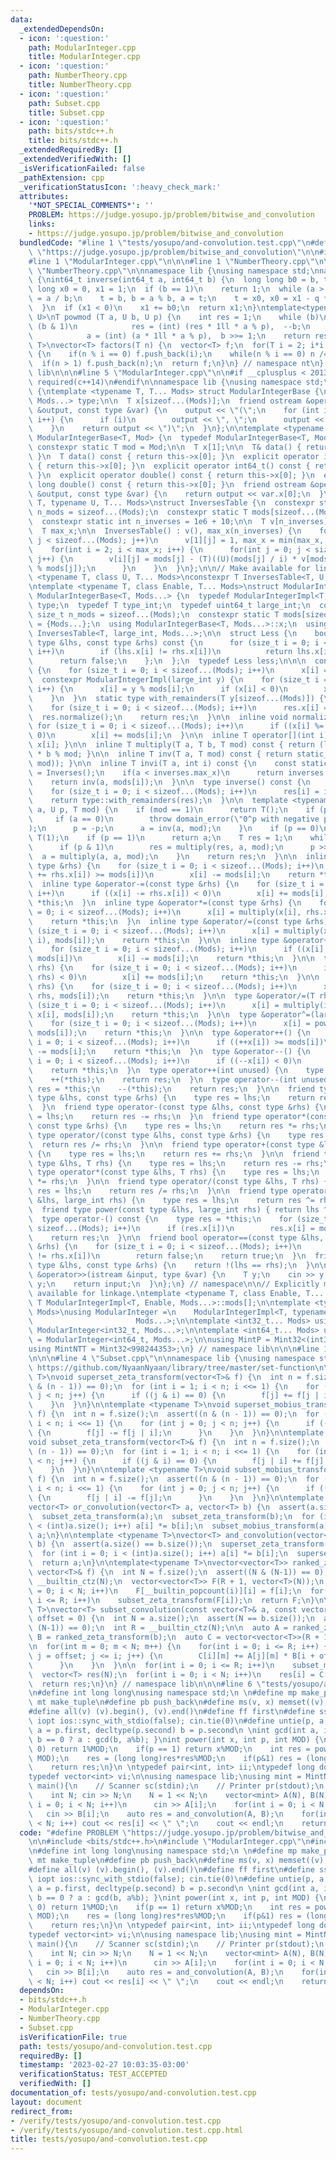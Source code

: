 ```yaml
---
data:
  _extendedDependsOn:
  - icon: ':question:'
    path: ModularInteger.cpp
    title: ModularInteger.cpp
  - icon: ':question:'
    path: NumberTheory.cpp
    title: NumberTheory.cpp
  - icon: ':question:'
    path: Subset.cpp
    title: Subset.cpp
  - icon: ':question:'
    path: bits/stdc++.h
    title: bits/stdc++.h
  _extendedRequiredBy: []
  _extendedVerifiedWith: []
  _isVerificationFailed: false
  _pathExtension: cpp
  _verificationStatusIcon: ':heavy_check_mark:'
  attributes:
    '*NOT_SPECIAL_COMMENTS*': ''
    PROBLEM: https://judge.yosupo.jp/problem/bitwise_and_convolution
    links:
    - https://judge.yosupo.jp/problem/bitwise_and_convolution
  bundledCode: "#line 1 \"tests/yosupo/and-convolution.test.cpp\"\n#define PROBLEM\
    \ \"https://judge.yosupo.jp/problem/bitwise_and_convolution\"\n\n#include <bits/stdc++.h>\n\
    #line 1 \"ModularInteger.cpp\"\n\n\n#line 1 \"NumberTheory.cpp\"\n\n\n#line 4\
    \ \"NumberTheory.cpp\"\n\nnamespace lib {\nusing namespace std;\nnamespace nt\
    \ {\nint64_t inverse(int64_t a, int64_t b) {\n  long long b0 = b, t, q;\n  long\
    \ long x0 = 0, x1 = 1;\n  if (b == 1)\n    return 1;\n  while (a > 1) {\n    q\
    \ = a / b;\n    t = b, b = a % b, a = t;\n    t = x0, x0 = x1 - q * x0, x1 = t;\n\
    \  }\n  if (x1 < 0)\n    x1 += b0;\n  return x1;\n}\ntemplate<typename T, typename\
    \ U>\nT powmod (T a, U b, U p) {\n    int res = 1;\n    while (b)\n        if\
    \ (b & 1)\n            res = (int) (res * 1ll * a % p),  --b;\n        else\n\
    \            a = (int) (a * 1ll * a % p),  b >>= 1;\n    return res;\n}\ntemplate<typename\
    \ T>\nvector<T> factors(T n) {\n  vector<T> f;\n  for(T i = 2; i*i <= n; i++)\
    \ {\n    if(n % i == 0) f.push_back(i);\n    while(n % i == 0) n /= i;\n  }\n\
    \  if(n > 1) f.push_back(n);\n  return f;\n}\n} // namespace nt\n} // namespace\
    \ lib\n\n\n#line 5 \"ModularInteger.cpp\"\n\n#if __cplusplus < 201300\n#error\
    \ required(c++14)\n#endif\n\nnamespace lib {\nusing namespace std;\nnamespace\
    \ {\ntemplate <typename T, T... Mods> struct ModularIntegerBase {\n  typedef ModularIntegerBase<T,\
    \ Mods...> type;\n\n  T x[sizeof...(Mods)];\n  friend ostream &operator<<(ostream\
    \ &output, const type &var) {\n    output << \"(\";\n    for (int i = 0; i < sizeof...(Mods);\
    \ i++) {\n      if (i)\n        output << \", \";\n      output << var.x[i];\n\
    \    }\n    return output << \")\";\n  }\n};\n\ntemplate <typename T, T Mod> struct\
    \ ModularIntegerBase<T, Mod> {\n  typedef ModularIntegerBase<T, Mod> type;\n \
    \ constexpr static T mod = Mod;\n\n  T x[1];\n\n  T& data() { return this->x[0];\
    \ }\n  T data() const { return this->x[0]; }\n  explicit operator int() const\
    \ { return this->x[0]; }\n  explicit operator int64_t() const { return this->x[0];\
    \ }\n  explicit operator double() const { return this->x[0]; }\n  explicit operator\
    \ long double() const { return this->x[0]; }\n  friend ostream &operator<<(ostream\
    \ &output, const type &var) {\n    return output << var.x[0];\n  }\n};\n\ntemplate<typename\
    \ T, typename U, T... Mods>\nstruct InversesTable {\n  constexpr static size_t\
    \ n_mods = sizeof...(Mods);\n  constexpr static T mods[sizeof...(Mods)] = {Mods...};\n\
    \  constexpr static int n_inverses = 1e6 + 10;\n\n  T v[n_inverses][n_mods];\n\
    \  T max_x;\n\n  InversesTable() : v(), max_x(n_inverses) {\n    for(int j = 0;\
    \ j < sizeof...(Mods); j++)\n      v[1][j] = 1, max_x = min(max_x, mods[j]);\n\
    \    for(int i = 2; i < max_x; i++) {\n      for(int j = 0; j < sizeof...(Mods);\
    \ j++) {\n        v[i][j] = mods[j] - (T)((U)(mods[j] / i) * v[mods[j] % i][j]\
    \ % mods[j]);\n      }\n    }\n  }\n};\n\n// Make available for linkage.\ntemplate\
    \ <typename T, class U, T... Mods>\nconstexpr T InversesTable<T, U, Mods...>::mods[];\n\
    \ntemplate <typename T, class Enable, T... Mods>\nstruct ModularIntegerImpl :\
    \ ModularIntegerBase<T, Mods...> {\n  typedef ModularIntegerImpl<T, Enable, Mods...>\
    \ type;\n  typedef T type_int;\n  typedef uint64_t large_int;\n  constexpr static\
    \ size_t n_mods = sizeof...(Mods);\n  constexpr static T mods[sizeof...(Mods)]\
    \ = {Mods...};\n  using ModularIntegerBase<T, Mods...>::x;\n  using Inverses =\
    \ InversesTable<T, large_int, Mods...>;\n\n  struct Less {\n    bool operator()(const\
    \ type &lhs, const type &rhs) const {\n      for (size_t i = 0; i < sizeof...(Mods);\
    \ i++)\n        if (lhs.x[i] != rhs.x[i])\n          return lhs.x[i] < rhs.x[i];\n\
    \      return false;\n    };\n  };\n  typedef Less less;\n\n\n  constexpr ModularIntegerImpl()\
    \ {\n    for (size_t i = 0; i < sizeof...(Mods); i++)\n      x[i] = T();\n  }\n\
    \  constexpr ModularIntegerImpl(large_int y) {\n    for (size_t i = 0; i < sizeof...(Mods);\
    \ i++) {\n      x[i] = y % mods[i];\n      if (x[i] < 0)\n        x[i] += mods[i];\n\
    \    }\n  }\n  static type with_remainders(T y[sizeof...(Mods)]) {\n    type res;\n\
    \    for (size_t i = 0; i < sizeof...(Mods); i++)\n      res.x[i] = y[i];\n  \
    \  res.normalize();\n    return res;\n  }\n\n  inline void normalize() {\n   \
    \ for (size_t i = 0; i < sizeof...(Mods); i++)\n      if ((x[i] %= mods[i]) <\
    \ 0)\n        x[i] += mods[i];\n  }\n\n  inline T operator[](int i) const { return\
    \ x[i]; }\n\n  inline T multiply(T a, T b, T mod) const { return (large_int)a\
    \ * b % mod; }\n\n  inline T inv(T a, T mod) const { return static_cast<T>(nt::inverse(a,\
    \ mod)); }\n\n  inline T invi(T a, int i) const {\n    const static Inverses inverses\
    \ = Inverses();\n    if(a < inverses.max_x)\n      return inverses.v[a][i];\n\
    \    return inv(a, mods[i]);\n  }\n\n  type inverse() const {\n    T res[sizeof...(Mods)];\n\
    \    for (size_t i = 0; i < sizeof...(Mods); i++)\n      res[i] = invi(x[i], i);\n\
    \    return type::with_remainders(res);\n  }\n\n  template <typename U> T power_(T\
    \ a, U p, T mod) {\n    if (mod == 1)\n      return T();\n    if (p < 0) {\n \
    \     if (a == 0)\n        throw domain_error(\"0^p with negative p is invalid\"\
    );\n      p = -p;\n      a = inv(a, mod);\n    }\n    if (p == 0)\n      return\
    \ T(1);\n    if (p == 1)\n      return a;\n    T res = 1;\n    while (p > 0) {\n\
    \      if (p & 1)\n        res = multiply(res, a, mod);\n      p >>= 1;\n    \
    \  a = multiply(a, a, mod);\n    }\n    return res;\n  }\n\n  inline type &operator+=(const\
    \ type &rhs) {\n    for (size_t i = 0; i < sizeof...(Mods); i++)\n      if ((x[i]\
    \ += rhs.x[i]) >= mods[i])\n        x[i] -= mods[i];\n    return *this;\n  }\n\
    \  inline type &operator-=(const type &rhs) {\n    for (size_t i = 0; i < sizeof...(Mods);\
    \ i++)\n      if ((x[i] -= rhs.x[i]) < 0)\n        x[i] += mods[i];\n    return\
    \ *this;\n  }\n  inline type &operator*=(const type &rhs) {\n    for (size_t i\
    \ = 0; i < sizeof...(Mods); i++)\n      x[i] = multiply(x[i], rhs.x[i], mods[i]);\n\
    \    return *this;\n  }\n  inline type &operator/=(const type &rhs) {\n    for\
    \ (size_t i = 0; i < sizeof...(Mods); i++)\n      x[i] = multiply(x[i], invi(rhs.x[i],\
    \ i), mods[i]);\n    return *this;\n  }\n\n  inline type &operator+=(T rhs) {\n\
    \    for (size_t i = 0; i < sizeof...(Mods); i++)\n      if ((x[i] += rhs) >=\
    \ mods[i])\n        x[i] -= mods[i];\n    return *this;\n  }\n\n  type &operator-=(T\
    \ rhs) {\n    for (size_t i = 0; i < sizeof...(Mods); i++)\n      if ((x[i] -=\
    \ rhs) < 0)\n        x[i] += mods[i];\n    return *this;\n  }\n\n  type &operator*=(T\
    \ rhs) {\n    for (size_t i = 0; i < sizeof...(Mods); i++)\n      x[i] = multiply(x[i],\
    \ rhs, mods[i]);\n    return *this;\n  }\n\n  type &operator/=(T rhs) {\n    for\
    \ (size_t i = 0; i < sizeof...(Mods); i++)\n      x[i] = multiply(invi(rhs, i),\
    \ x[i], mods[i]);\n    return *this;\n  }\n\n  type &operator^=(large_int p) {\n\
    \    for (size_t i = 0; i < sizeof...(Mods); i++)\n      x[i] = power_(x[i], p,\
    \ mods[i]);\n    return *this;\n  }\n\n  type &operator++() {\n    for (size_t\
    \ i = 0; i < sizeof...(Mods); i++)\n      if ((++x[i]) >= mods[i])\n        x[i]\
    \ -= mods[i];\n    return *this;\n  }\n  type &operator--() {\n    for (size_t\
    \ i = 0; i < sizeof...(Mods); i++)\n      if ((--x[i]) < 0)\n        x[i] += mods[i];\n\
    \    return *this;\n  }\n  type operator++(int unused) {\n    type res = *this;\n\
    \    ++(*this);\n    return res;\n  }\n  type operator--(int unused) {\n    type\
    \ res = *this;\n    --(*this);\n    return res;\n  }\n\n  friend type operator+(const\
    \ type &lhs, const type &rhs) {\n    type res = lhs;\n    return res += rhs;\n\
    \  }\n  friend type operator-(const type &lhs, const type &rhs) {\n    type res\
    \ = lhs;\n    return res -= rhs;\n  }\n  friend type operator*(const type &lhs,\
    \ const type &rhs) {\n    type res = lhs;\n    return res *= rhs;\n  }\n  friend\
    \ type operator/(const type &lhs, const type &rhs) {\n    type res = lhs;\n  \
    \  return res /= rhs;\n  }\n\n  friend type operator+(const type &lhs, T rhs)\
    \ {\n    type res = lhs;\n    return res += rhs;\n  }\n\n  friend type operator-(const\
    \ type &lhs, T rhs) {\n    type res = lhs;\n    return res -= rhs;\n  }\n\n  friend\
    \ type operator*(const type &lhs, T rhs) {\n    type res = lhs;\n    return res\
    \ *= rhs;\n  }\n\n  friend type operator/(const type &lhs, T rhs) {\n    type\
    \ res = lhs;\n    return res /= rhs;\n  }\n\n  friend type operator^(const type\
    \ &lhs, large_int rhs) {\n    type res = lhs;\n    return res ^= rhs;\n  }\n\n\
    \  friend type power(const type &lhs, large_int rhs) { return lhs ^ rhs; }\n\n\
    \  type operator-() const {\n    type res = *this;\n    for (size_t i = 0; i <\
    \ sizeof...(Mods); i++)\n      if (res.x[i])\n        res.x[i] = mods[i] - res.x[i];\n\
    \    return res;\n  }\n\n  friend bool operator==(const type &lhs, const type\
    \ &rhs) {\n    for (size_t i = 0; i < sizeof...(Mods); i++)\n      if (lhs.x[i]\
    \ != rhs.x[i])\n        return false;\n    return true;\n  }\n  friend bool operator!=(const\
    \ type &lhs, const type &rhs) {\n    return !(lhs == rhs);\n  }\n\n  friend istream\
    \ &operator>>(istream &input, type &var) {\n    T y;\n    cin >> y;\n    var =\
    \ y;\n    return input;\n  }\n};\n} // namespace\n\n// Explicitly make constexpr\
    \ available for linkage.\ntemplate <typename T, class Enable, T... Mods>\nconstexpr\
    \ T ModularIntegerImpl<T, Enable, Mods...>::mods[];\n\ntemplate <typename T, T...\
    \ Mods>\nusing ModularInteger =\n    ModularIntegerImpl<T, typename enable_if<is_integral<T>::value>::type,\n\
    \                       Mods...>;\n\ntemplate <int32_t... Mods> using Mint32 =\
    \ ModularInteger<int32_t, Mods...>;\n\ntemplate <int64_t... Mods> using Mint64\
    \ = ModularInteger<int64_t, Mods...>;\n\nusing MintP = Mint32<(int32_t)1e9+7>;\n\
    using MintNTT = Mint32<998244353>;\n} // namespace lib\n\n\n#line 1 \"Subset.cpp\"\
    \n\n\n#line 4 \"Subset.cpp\"\n\nnamespace lib {\nusing namespace std;\n// Source:\
    \ https://github.com/NyaanNyaan/library/tree/master/set-function\n\ntemplate <typename\
    \ T>\nvoid superset_zeta_transform(vector<T>& f) {\n  int n = f.size();\n  assert((n\
    \ & (n - 1)) == 0);\n  for (int i = 1; i < n; i <<= 1) {\n    for (int j = 0;\
    \ j < n; j++) {\n      if ((j & i) == 0) {\n        f[j] += f[j | i];\n      }\n\
    \    }\n  }\n}\n\ntemplate <typename T>\nvoid superset_mobius_transform(vector<T>&\
    \ f) {\n  int n = f.size();\n  assert((n & (n - 1)) == 0);\n  for (int i = 1;\
    \ i < n; i <<= 1) {\n    for (int j = 0; j < n; j++) {\n      if ((j & i) == 0)\
    \ {\n        f[j] -= f[j | i];\n      }\n    }\n  }\n}\n\ntemplate <typename T>\n\
    void subset_zeta_transform(vector<T>& f) {\n  int n = f.size();\n  assert((n &\
    \ (n - 1)) == 0);\n  for (int i = 1; i < n; i <<= 1) {\n    for (int j = 0; j\
    \ < n; j++) {\n      if ((j & i) == 0) {\n        f[j | i] += f[j];\n      }\n\
    \    }\n  }\n}\n\ntemplate <typename T>\nvoid subset_mobius_transform(vector<T>&\
    \ f) {\n  int n = f.size();\n  assert((n & (n - 1)) == 0);\n  for (int i = 1;\
    \ i < n; i <<= 1) {\n    for (int j = 0; j < n; j++) {\n      if ((j & i) == 0)\
    \ {\n        f[j | i] -= f[j];\n      }\n    }\n  }\n}\n\ntemplate <typename T>\n\
    vector<T> or_convolution(vector<T> a, vector<T> b) {\n  assert(a.size() == b.size());\n\
    \  subset_zeta_transform(a);\n  subset_zeta_transform(b);\n  for (int i = 0; i\
    \ < (int)a.size(); i++) a[i] *= b[i];\n  subset_mobius_transform(a);\n  return\
    \ a;\n}\n\ntemplate <typename T>\nvector<T> and_convolution(vector<T> a, vector<T>\
    \ b) {\n  assert(a.size() == b.size());\n  superset_zeta_transform(a);\n  superset_zeta_transform(b);\n\
    \  for (int i = 0; i < (int)a.size(); i++) a[i] *= b[i];\n  superset_mobius_transform(a);\n\
    \  return a;\n}\n\ntemplate<typename T>\nvector<vector<T>> ranked_zeta_transform(const\
    \ vector<T>& f) {\n  int N = f.size();\n  assert((N & (N-1)) == 0);\n  int R =\
    \ __builtin_ctz(N);\n  vector<vector<T>> F(R + 1, vector<T>(N));\n  for(int i\
    \ = 0; i < N; i++)\n    F[__builtin_popcount(i)][i] = f[i];\n  for(int i = 0;\
    \ i <= R; i++)\n    subset_zeta_transform(F[i]);\n  return F;\n}\n\ntemplate<typename\
    \ T>\nvector<T> subset_convolution(const vector<T>& a, const vector<T>& b, int\
    \ offset = 0) {\n  int N = a.size();\n  assert(N == b.size());\n  assert((N &\
    \ (N-1)) == 0);\n  int R = __builtin_ctz(N);\n\n  auto A = ranked_zeta_transform(a),\
    \ B = ranked_zeta_transform(b);\n  auto C = vector<vector<T>>(R + 1, vector<T>(N));\n\
    \n  for(int m = 0; m < N; m++) {\n    for(int i = 0; i <= R; i++) {\n      for(int\
    \ j = offset; j <= i; j++) {\n        C[i][m] += A[j][m] * B[i + offset - j][m];\n\
    \      }\n    }\n  }\n\n  for(int i = 0; i <= R; i++)\n    subset_mobius_transform(C[i]);\n\
    \  vector<T> res(N);\n  for(int i = 0; i < N; i++)\n    res[i] = C[__builtin_popcount(i)][i];\n\
    \  return res;\n}\n} // namespace lib\n\n\n#line 6 \"tests/yosupo/and-convolution.test.cpp\"\
    \n#define int long long\nusing namespace std;\n \n#define mp make_pair\n#define\
    \ mt make_tuple\n#define pb push_back\n#define ms(v, x) memset((v), (x), sizeof(v))\n\
    #define all(v) (v).begin(), (v).end()\n#define ff first\n#define ss second\n#define\
    \ iopt ios::sync_with_stdio(false); cin.tie(0)\n#define untie(p, a, b) decltype(p.first)\
    \ a = p.first, decltype(p.second) b = p.second\n \nint gcd(int a, int b) { return\
    \ b == 0 ? a : gcd(b, a%b); }\nint power(int x, int p, int MOD) {\n    if(p ==\
    \ 0) return 1%MOD;\n    if(p == 1) return x%MOD;\n    int res = power(x, p/2,\
    \ MOD);\n    res = (long long)res*res%MOD;\n    if(p&1) res = (long long)res*x%MOD;\n\
    \    return res;\n}\n \ntypedef pair<int, int> ii;\ntypedef long double LD;\n\
    typedef vector<int> vi;\n\nusing namespace lib;\nusing mint = MintNTT;\n\nint32_t\
    \ main(){\n    // Scanner sc(stdin);\n    // Printer pr(stdout);\n    iopt;\n\n\
    \    int N; cin >> N;\n    N = 1 << N;\n    vector<mint> A(N), B(N);\n    for(int\
    \ i = 0; i < N; i++)\n      cin >> A[i];\n    for(int i = 0; i < N; i++)\n   \
    \   cin >> B[i];\n    auto res = and_convolution(A, B);\n    for(int i = 0; i\
    \ < N; i++) cout << res[i] << \" \";\n    cout << endl;\n    return 0;\n}\n"
  code: "#define PROBLEM \"https://judge.yosupo.jp/problem/bitwise_and_convolution\"\
    \n\n#include <bits/stdc++.h>\n#include \"ModularInteger.cpp\"\n#include \"Subset.cpp\"\
    \n#define int long long\nusing namespace std;\n \n#define mp make_pair\n#define\
    \ mt make_tuple\n#define pb push_back\n#define ms(v, x) memset((v), (x), sizeof(v))\n\
    #define all(v) (v).begin(), (v).end()\n#define ff first\n#define ss second\n#define\
    \ iopt ios::sync_with_stdio(false); cin.tie(0)\n#define untie(p, a, b) decltype(p.first)\
    \ a = p.first, decltype(p.second) b = p.second\n \nint gcd(int a, int b) { return\
    \ b == 0 ? a : gcd(b, a%b); }\nint power(int x, int p, int MOD) {\n    if(p ==\
    \ 0) return 1%MOD;\n    if(p == 1) return x%MOD;\n    int res = power(x, p/2,\
    \ MOD);\n    res = (long long)res*res%MOD;\n    if(p&1) res = (long long)res*x%MOD;\n\
    \    return res;\n}\n \ntypedef pair<int, int> ii;\ntypedef long double LD;\n\
    typedef vector<int> vi;\n\nusing namespace lib;\nusing mint = MintNTT;\n\nint32_t\
    \ main(){\n    // Scanner sc(stdin);\n    // Printer pr(stdout);\n    iopt;\n\n\
    \    int N; cin >> N;\n    N = 1 << N;\n    vector<mint> A(N), B(N);\n    for(int\
    \ i = 0; i < N; i++)\n      cin >> A[i];\n    for(int i = 0; i < N; i++)\n   \
    \   cin >> B[i];\n    auto res = and_convolution(A, B);\n    for(int i = 0; i\
    \ < N; i++) cout << res[i] << \" \";\n    cout << endl;\n    return 0;\n}\n"
  dependsOn:
  - bits/stdc++.h
  - ModularInteger.cpp
  - NumberTheory.cpp
  - Subset.cpp
  isVerificationFile: true
  path: tests/yosupo/and-convolution.test.cpp
  requiredBy: []
  timestamp: '2023-02-27 10:03:35-03:00'
  verificationStatus: TEST_ACCEPTED
  verifiedWith: []
documentation_of: tests/yosupo/and-convolution.test.cpp
layout: document
redirect_from:
- /verify/tests/yosupo/and-convolution.test.cpp
- /verify/tests/yosupo/and-convolution.test.cpp.html
title: tests/yosupo/and-convolution.test.cpp
---
```

